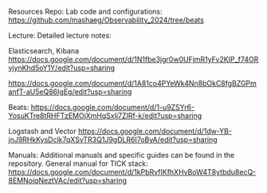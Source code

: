 Resources
Repo: Lab code and configurations: https://github.com/mashaeg/Observability_2024/tree/beats

Lecture: Detailed lecture notes: 

Elasticsearch, Kibana
https://docs.google.com/document/d/1N1fbe3jgr0w0UFjmR1yFv2KIP_f74ORvjynKhd5oY1Y/edit?usp=sharing

https://docs.google.com/document/d/1A81co4PYeWk4Nn8bOkC8fgBZGPmanfT-aU5eQ86IgEg/edit?usp=sharing

Beats:
https://docs.google.com/document/d/1-u9ZSYr6-YosuKTre8tRHFTzEMOjXmHqSxIj7ZIRf-k/edit?usp=sharing

Logstash and Vector
https://docs.google.com/document/d/1dw-YB-jnJ9RHkKysDclk7qXSvTR3Q1J9gDLR6I7oByA/edit?usp=sharing


Manuals: Additional manuals and specific guides can be found in the repository.
    General manual for TICK stack: https://docs.google.com/document/d/1kPbRvfIKfhXHvBoW4T8ytbdu8ecQ-8EMNoiqNeztVAc/edit?usp=sharing